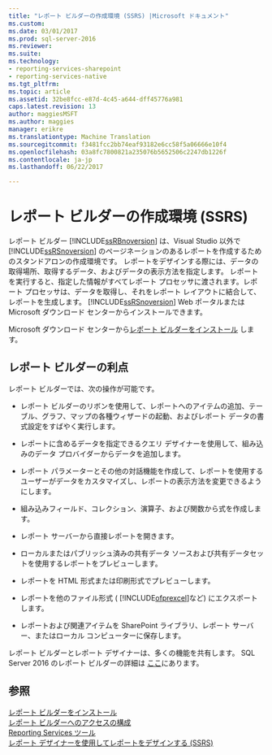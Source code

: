 ```yaml
---
title: "レポート ビルダーの作成環境 (SSRS) |Microsoft ドキュメント"
ms.custom: 
ms.date: 03/01/2017
ms.prod: sql-server-2016
ms.reviewer: 
ms.suite: 
ms.technology:
- reporting-services-sharepoint
- reporting-services-native
ms.tgt_pltfrm: 
ms.topic: article
ms.assetid: 32be8fcc-e87d-4c45-a644-dff45776a981
caps.latest.revision: 13
author: maggiesMSFT
ms.author: maggies
manager: erikre
ms.translationtype: Machine Translation
ms.sourcegitcommit: f3481fcc2bb74eaf93182e6cc58f5a06666e10f4
ms.openlocfilehash: 03a8fc7800821a235076b5652506c2247db1226f
ms.contentlocale: ja-jp
ms.lasthandoff: 06/22/2017

---
```

# <a name="report-builder-authoring-environment-ssrs"></a>レポート ビルダーの作成環境 (SSRS)
  レポート ビルダー [!INCLUDE[ssRBnoversion](../../includes/ssrbnoversion-md.md)] は、Visual Studio 以外で [!INCLUDE[ssRSnoversion](../../includes/ssrsnoversion-md.md)] のページネーションのあるレポートを作成するためのスタンドアロンの作成環境です。 レポートをデザインする際には、データの取得場所、取得するデータ、およびデータの表示方法を指定します。 レポートを実行すると、指定した情報がすべてレポート プロセッサに渡されます。レポート プロセッサは、データを取得し、それをレポート レイアウトに結合して、レポートを生成します。 [!INCLUDE[ssRSnoversion](../../includes/ssrsnoversion-md.md)] Web ポータルまたは Microsoft ダウンロード センターからインストールできます。  
  
 Microsoft ダウンロード センターから[レポート ビルダーをインストール](../../reporting-services/install-windows/install-report-builder.md) します。  
  
## <a name="benefits-of-report-builder"></a>レポート ビルダーの利点  
 レポート ビルダーでは、次の操作が可能です。  
  
-   レポート ビルダーのリボンを使用して、レポートへのアイテムの追加、テーブル、グラフ、マップの各種ウィザードの起動、およびレポート データの書式設定をすばやく実行します。  
  
-   レポートに含めるデータを指定できるクエリ デザイナーを使用して、組み込みのデータ プロバイダーからデータを追加します。  
  
-   レポート パラメーターとその他の対話機能を作成して、レポートを使用するユーザーがデータをカスタマイズし、レポートの表示方法を変更できるようにします。  
  
-   組み込みフィールド、コレクション、演算子、および関数から式を作成します。  
  
-   レポート サーバーから直接レポートを開きます。  
  
-   ローカルまたはパブリッシュ済みの共有データ ソースおよび共有データセットを使用するレポートをプレビューします。  
  
-   レポートを HTML 形式または印刷形式でプレビューします。  
  
-   レポートを他のファイル形式 ( [!INCLUDE[ofprexcel](../../includes/ofprexcel-md.md)]など) にエクスポートします。  
  
-   レポートおよび関連アイテムを SharePoint ライブラリ、レポート サーバー、またはローカル コンピューターに保存します。  
  
 レポート ビルダーとレポート デザイナーは、多くの機能を共有します。 SQL Server 2016 のレポート ビルダーの詳細は [ここ](../../reporting-services/report-builder/report-builder-in-sql-server-2016.md)にあります。  
  
## <a name="see-also"></a>参照  
 [レポート ビルダーをインストール](../../reporting-services/install-windows/install-report-builder.md)   
 [レポート ビルダーへのアクセスの構成](../../reporting-services/report-server/configure-report-builder-access.md)   
 [Reporting Services ツール](../../reporting-services/tools/reporting-services-tools.md)   
 [レポート デザイナーを使用してレポートをデザインする (SSRS)](../../reporting-services/tools/design-reporting-services-paginated-reports-with-report-designer-ssrs.md)  
  
  
